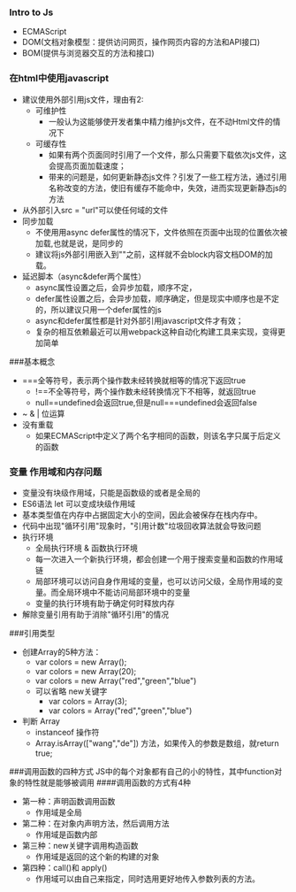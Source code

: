 
### Intro to Js
* ECMAScript
* DOM(文档对象模型：提供访问网页，操作网页内容的方法和API接口)
* BOM(提供与浏览器交互的方法和接口)

### 在html中使用javascript
* 建议使用外部引用js文件，理由有2:
    * 可维护性
        * 一般认为这能够使开发者集中精力维护js文件，在不动Html文件的情况下
    * 可缓存性
        * 如果有两个页面同时引用了一个文件，那么只需要下载依次js文件，这会提高页面加载速度；
        * 带来的问题是，如何更新静态js文件？引发了一些工程方法，通过引用名称改变的方法，使旧有缓存不能命中，失效，进而实现更新静态js的方法
* 从外部引入src = "url"可以使任何域的文件
* 同步加载
    * 不使用用async defer属性的情况下，<script></script>文件依照在页面中出现的位置依次被加载,也就是说，是同步的
    * 建议将js外部引用嵌入到"</body>"之前，这样就不会block内容文档DOM的加载。
* 延迟脚本（async&defer两个属性）
    * async属性设置之后，会异步加载，顺序不定，
    * defer属性设置之后，会异步加载，顺序确定，但是现实中顺序也是不定的，所以建议只用一个defer属性的js
    * async和defer属性都是针对外部引用javascript文件才有效；
    * 复杂的相互依赖最近可以用webpack这种自动化构建工具来实现，变得更加简单

###基本概念
* ===全等符号，表示两个操作数未经转换就相等的情况下返回true
    * !==不全等符号，两个操作数未经转换情况下不相等，就返回true
    * null==undefined会返回true,但是null===undefined会返回false
* ~ & | 位运算
* 没有重载
    * 如果ECMAScript中定义了两个名字相同的函数，则该名字只属于后定义的函数

### 变量 作用域和内存问题
* 变量没有块级作用域，只能是函数级的或者是全局的
* ES6语法 let 可以变成块级作用域
* 基本类型值在内存中占据固定大小的空间，因此会被保存在栈内存中。
* 代码中出现"循环引用"现象时，"引用计数"垃圾回收算法就会导致问题
* 执行环境
    * 全局执行环境 & 函数执行环境
    * 每一次进入一个新执行环境，都会创建一个用于搜索变量和函数的作用域链
    * 局部环境可以访问自身作用域的变量，也可以访问父级，全局作用域的变量。而全局环境中不能访问局部环境中的变量
    * 变量的执行环境有助于确定何时释放内存
* 解除变量引用有助于消除"循环引用"的情况

###引用类型
* 创建Array的5种方法：
    * var colors = new Array();
    * var colors = new Array(20);
    * var colors = new Array("red","green","blue")
    * 可以省略 new关键字
        * var colors = Array(3);
        * var colors = Array("red","green","blue")
* 判断 Array
    * instanceof 操作符
    * Array.isArray(["wang","de"]) 方法，如果传入的参数是数组，就return true;
    




###调用函数的四种方式
JS中的每个对象都有自己的小的特性，其中function对象的特性就是能够被调用
####调用函数的方式有4种
 * 第一种：声明函数调用函数
    * 作用域是全局
 * 第二种：在对象内声明方法，然后调用方法
    * 作用域是函数内部
 * 第三种：new关键字调用构造函数
    * 作用域是返回的这个新的构建的对象
 * 第四种：call()和 apply()
    * 作用域可以由自己来指定，同时选用更好地传入参数列表的方法。
